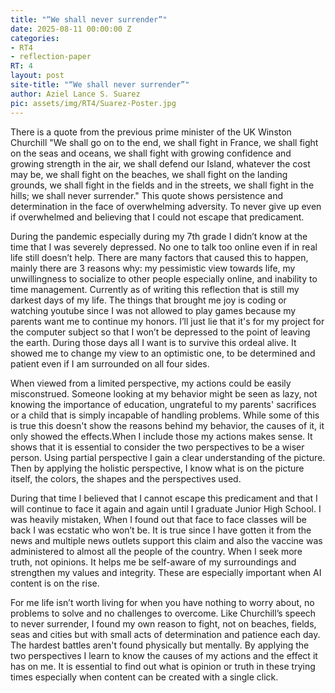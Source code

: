 ```yaml
---
title: "“We shall never surrender”"
date: 2025-08-11 00:00:00 Z
categories:
- RT4
- reflection-paper
RT: 4
layout: post
site-title: "“We shall never surrender”"
author: Aziel Lance S. Suarez
pic: assets/img/RT4/Suarez-Poster.jpg
---
```


There is a quote from the previous prime minister of the UK Winston Churchill "We shall go on to the end, we shall fight in France, we shall fight on the seas and oceans, we shall fight with growing confidence and growing strength in the air, we shall defend our Island, whatever the cost may be, we shall fight on the beaches, we shall fight on the landing grounds, we shall fight in the fields and in the streets, we shall fight in the hills; we shall never surrender." This quote shows persistence and determination in the face of overwhelming adversity. To never give up even if overwhelmed and believing that I could not escape that predicament.

During the pandemic especially during my 7th grade I didn’t know at the time that I was severely depressed. No one to talk too online even if in real life still doesn’t help. There are many factors that caused this to happen, mainly there are 3 reasons why: my pessimistic view towards life, my unwillingness to socialize to other people especially online, and inability to time management. Currently as of writing this reflection that is still my darkest days of my life.  The things that brought me joy is coding or watching youtube since I was not allowed to play games because my parents want me to continue my honors. I’ll just lie that it's for my project for the computer subject so that I won’t be depressed to the point of leaving the earth. During those days all I want is to survive this ordeal alive. It showed me to change my view to an optimistic one, to be determined and patient even if I am surrounded on all four sides.  

When viewed from a limited perspective, my actions could be easily misconstrued. Someone looking at my behavior might be seen as lazy, not knowing the importance of education, ungrateful to my parents' sacrifices or a child that is simply incapable of handling problems. While some of this is true this doesn't show the reasons behind my behavior, the causes of it, it only showed the effects.When I include those my actions makes sense. It shows that it is essential to consider the two perspectives to be a wiser person. Using partial perspective I gain a clear understanding of the picture. Then by applying the holistic perspective, I know what is on the picture itself, the colors, the shapes and the perspectives used.

During that time I believed that I cannot escape this predicament and that I will continue to face it again and again until I graduate Junior High School. I was heavily mistaken, When I found out that face to face classes will be back I was ecstatic who won’t be. It is true since I have gotten it from the news and multiple news outlets support this claim and also the vaccine was administered to almost all the people of the country. When I seek more truth, not opinions. It helps me be self-aware of my surroundings and strengthen my values and integrity. These are especially important when AI content is on the rise. 

For me life isn’t worth living for when you have nothing to worry about, no problems to solve and no challenges to overcome. Like Churchill’s speech to never surrender, I found my own reason to fight, not on beaches, fields, seas and cities but with small acts of determination and patience each day. The hardest battles aren't found physically but mentally. By applying the two perspectives I learn to know the causes of my actions and the effect it has on me. It is essential to find out what is opinion or truth in these trying times especially when content can be created with a single click.
